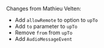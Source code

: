 Changes from Mathieu Velten:
- Add `allowRemote` to option to `upTo`
- Add `to` parameter to `upTo`
- Remove `from` from `upTo`
- Add `AudioMessageEvent`
